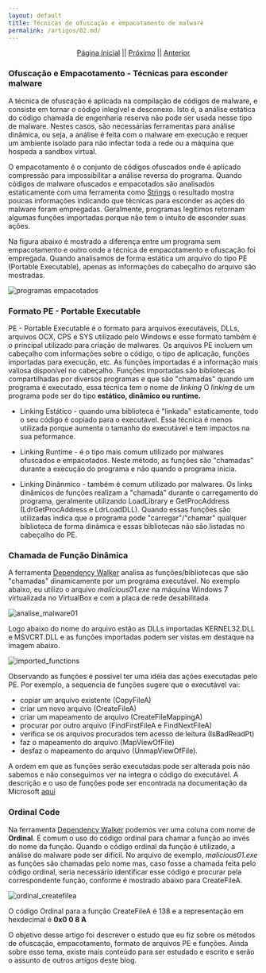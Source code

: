 ```yaml
---
layout: default
title: Técnicas de ofuscação e empacotamento de malware
permalink: /artigos/02.md/
---
```


<p align="center">
 <a href="https://carineconstantino.github.io/cybersecurity/">Página Inicial</a>
 || 
 <a href="https://carineconstantino.github.io/cybersecurity/artigos/03.md">Próximo</a>  
 || 
 <a href="https://carineconstantino.github.io/cybersecurity/artigos/01.md">Anterior</a>   
</p>

### Ofuscação e Empacotamento - Técnicas para esconder malware

A técnica de ofuscação é aplicada na compilação de códigos de malware, e consiste em tornar o código inlegível e desconexo. Isto é, a análise estática do código chamada de engenharia reserva não pode ser usada nesse tipo de malware. Nestes casos, são necessárias ferramentas para análise dinâmica, ou seja, a análise é feita com o malware em execução e requer um ambiente isolado para não infectar toda a rede ou a máquina que hospeda a sandbox virtual. 

O empacotamento é o conjunto de códigos ofuscados onde é aplicado compressão para impossibilitar a análise reversa do programa. Quando códigos de malware ofuscados e empacotados são analisados estaticamente com uma ferramenta como [Strings](https://carineconstantino.github.io/cybersecurity/artigos/01.md) o resultado mostra poucas informações indicando que técnicas para esconder as ações do malware foram empregadas. Geralmente, programas legítimos retornam algumas funções importadas porque não tem o intuito de esconder suas ações. 

Na figura abaixo é mostrado a diferença entre um programa sem empacotamento e outro onde a técnica de empacotamento e ofuscação foi empregada. Quando analisamos de forma estática um arquivo do tipo PE (Portable Executable), apenas as informações do cabeçalho do arquivo são mostradas. 

![programas empacotados](https://carineconstantino.github.io/cybersecurity/artigos/imagens/programas_empacotados.png)  


### Formato PE - Portable Executable

PE - Portable Executable é o formato para arquivos executáveis, DLLs, arquivos OCX, CPS e SYS utilizado pelo Windows e esse formato também é o principal utilizado para criação de malwares. Os arquivos PE incluem um cabeçalho com informações sobre o código, o tipo de aplicação, funções importadas para execução, etc. As funções importadas é a informação mais valiosa disponível no cabeçalho. Funções importadas são bibliotecas compartilhadas por diversos programas e que são "chamadas" quando um programa é executado, essa técnica  tem o nome de _linking_ O _linking_ de um programa pode ser do tipo **estático, dinâmico ou runtime.**

* Linking Estático - quando uma biblioteca é "linkada" estaticamente, todo o seu código é copiado para o executável. Essa técnica é menos utilizada porque aumenta o tamanho do executável e tem impactos na sua peformance. 

* Linking Runtime - é o tipo mais comum utilizado por malwares ofuscados e empacotados. Neste método, as funções são "chamadas" durante a execução do programa e não quando o programa inicia. 

* Linking Dinânmico - também é comum utilizado por malwares. Os links dinâmicos de funções realizam a "chamada" durante o carregamento do programa, geralmente utilizando LoadLibrary e GetProcAddress (LdrGetProcAddress e LdrLoadDLL). Quando essas funções são utilizadas indica que o programa pode "carregar"/"chamar" qualquer biblioteca de forma dinâmica e essas bibliotecas não são listadas no cabeçalho do PE. 

### Chamada de Função Dinâmica

A ferramenta [Dependency Walker](http://www.dependencywalker.com) analisa as funções/bibliotecas que são "chamadas" dinamicamente por um programa executável. 
No exemplo abaixo, eu utilizo o arquivo _malicious01.exe_ na máquina Windows 7 virtualizada no VirtualBox e com a placa de rede desabilitada. 

![analise_malware01](https://carineconstantino.github.io/cybersecurity/artigos/imagens/analise_malicious01.png)

Logo abaixo do nome do arquivo estão as DLLs importadas KERNEL32.DLL e MSVCRT.DLL e as funções importadas podem ser vistas em destaque na imagem abaixo. 

![imported_functions](https://carineconstantino.github.io/cybersecurity/artigos/imagens/functions_imported.png)

Observando as funções é possível ter uma idéia das ações executadas pelo PE. Por exemplo, a sequencia de funções sugere que o executável vai:

* copiar um arquivo existente (CopyFileA)
* criar um novo arquivo (CreateFileA) 
* criar um mapeamento de arquivo (CreateFileMappingA) 
* procurar por outro arquivo (FindFirstFileA e FindNextFileA) 
* verifica se os arquivos procurados tem acesso de leitura (IsBadReadPt)
* faz o mapeamento do arquivo (MapViewOfFile)
* desfaz o mapeamento do arquivo (UnmapViewOfFile). 

A ordem em que as funções serão executadas pode ser alterada pois não sabemos e não conseguimos ver na integra o código do executável. A descrição e o uso de funções pode ser encontrada na documentação da Microsoft [aqui](https://docs.microsoft.com/en-us/windows/win32/api/fileapi/)

### Ordinal Code

Na ferramenta [Dependency Walker](http://www.dependencywalker.com) podemos ver uma coluna com nome de **Ordinal**. É comum o uso do código ordinal para chamar a função ao invés do nome da função. Quando o código ordinal da função é utilizado, a análise do malware pode ser difícil. No arquivo de exemplo, _malicious01.exe_ as funções são chamadas pelo nome mas, caso fosse a chamada feita pelo código ordinal, seria necessário identificar esse código e procurar pela correspondente função, conforme é mostrado abaixo para CreateFileA. 

![ordinal_createfilea](https://carineconstantino.github.io/cybersecurity/artigos/imagens/ordinal_createfilea.png)

O código Ordinal para a função CreateFileA é 138 e a representação em hexdecimal é **0x0 0 8 A**

O objetivo desse artigo foi descrever o estudo que eu fiz sobre os métodos de ofuscação, empacotamento, formato de arquivos PE e funções. Ainda sobre esse tema, existe mais conteúdo para ser estudado e escrito e serão o assunto de outros artigos deste blog. 
